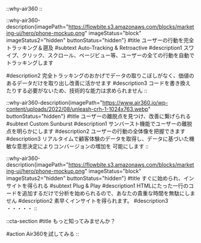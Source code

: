 <!-- ::video-hero
#title
Why Air360?
#subtitle
Air360は従来のアナリティクスツールとは違い、ユーザーの行動を360°把握することで、「なぜ買ってくれたのか、買ってくれなかったのか」を明確にします。
:: -->

::why-air360
::

::why-air360-description{imagePath="https://flowbite.s3.amazonaws.com/blocks/marketing-ui/hero/phone-mockup.png" imageStatus="block" imageStatus2="hidden" buttonStatus="hidden"}
#title
ユーザーの行動を完全トラッキング＆遡及
#subtext
Auto-Tracking & Retroactive
#description1
スワイプ、クリック、スクロール、ページビュー等、ユーザーの全ての行動を自動でトラッキングします

#description2
完全トラッキングのおかげでデータの取りこぼしがなく、価値のあるデータだけを取り出し改善に活かせます
#description3
コードを書き換えたりする必要がないため、技術的な能力は求められません
::

::why-air360-description{imagePath="https://www.air360.io/wp-content/uploads/2022/08/unleash-crh-1-1024x763.webp" buttonStatus="hidden"}
#title
ユーザーの離脱点を見つけ、改善に繋げられる
#subtext
Custom Sunburst
#description1
サンバースト機能でユーザーの離脱点を明らかにします
#description2
ユーザーの行動の全体像を把握できます
#description3
リアルタイムで顧客体験のデータを取得し、データに基づいた機敏な意思決定によりコンバージョンの増加を
可能にします
::

::why-air360-description{imagePath="https://flowbite.s3.amazonaws.com/blocks/marketing-ui/hero/phone-mockup.png" imageStatus="block" imageStatus2="hidden" buttonStatus="hidden"}
#title
すぐに始められ、インサイトを得られる
#subtext
Plug & Play
#description1
HTMLにたった一行のコードを追加するだけで分析を始められるので、あなたの貴重な時間を無駄にしません
#description2
素早くインサイトを得られます。
#description3
・・・・・
::

<!-- ::company-logos
#title
愛される E コマースブランドが Air360 を採用しています
:: -->

::cta-section
#title
もっと知ってみませんか？

#action
Air360を試してみる
::